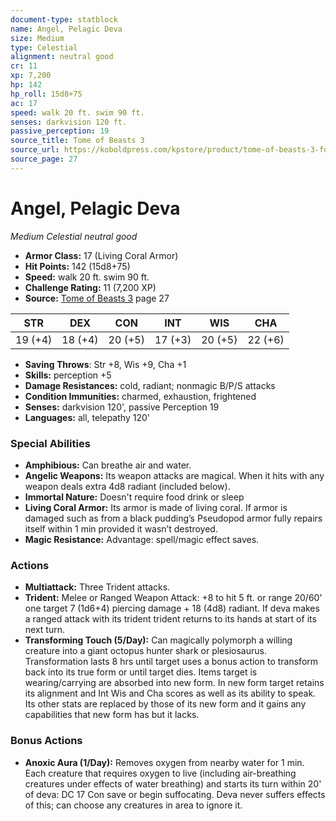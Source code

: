 ```yaml
---
document-type: statblock
name: Angel, Pelagic Deva
size: Medium
type: Celestial
alignment: neutral good
cr: 11
xp: 7,200
hp: 142
hp_roll: 15d8+75
ac: 17
speed: walk 20 ft. swim 90 ft.
senses: darkvision 120 ft. 
passive_perception: 19
source_title: Tome of Beasts 3
source_url: https://koboldpress.com/kpstore/product/tome-of-beasts-3-for-5th-edition/
source_page: 27
---
```


# Angel, Pelagic Deva

*Medium* *Celestial* *neutral good*

- **Armor Class:** 17 (Living Coral Armor)
- **Hit Points:** 142 (15d8+75)
- **Speed:** walk 20 ft. swim 90 ft.
- **Challenge Rating:** 11 (7,200 XP)
- **Source:** [Tome of Beasts 3](https://koboldpress.com/kpstore/product/tome-of-beasts-3-for-5th-edition/) page 27

| STR | DEX | CON | INT | WIS | CHA |
| --- | --- | --- | --- | --- | --- |
| 19 (+4) | 18 (+4) | 20 (+5) | 17 (+3) | 20 (+5) | 22 (+6) |

- **Saving Throws**: Str +8, Wis +9, Cha +1
- **Skills:** perception +5
- **Damage Resistances:** cold, radiant; nonmagic B/P/S attacks
- **Condition Immunities:** charmed, exhaustion, frightened
- **Senses:** darkvision 120', passive Perception 19
- **Languages:** all, telepathy 120'

### Special Abilities

- **Amphibious:** Can breathe air and water.
- **Angelic Weapons:** Its weapon attacks are magical. When it hits with any weapon deals extra 4d8 radiant (included below).
- **Immortal Nature:** Doesn't require food drink or sleep
- **Living Coral Armor:** Its armor is made of living coral. If armor is damaged such as from a black pudding’s Pseudopod armor fully repairs itself within 1 min provided it wasn’t destroyed.
- **Magic Resistance:** Advantage: spell/magic effect saves.

### Actions

- **Multiattack:** Three Trident attacks.
- **Trident:** Melee or Ranged Weapon Attack: +8 to hit 5 ft. or range 20/60' one target 7 (1d6+4) piercing damage + 18 (4d8) radiant. If deva makes a ranged attack with its trident trident returns to its hands at start of its next turn.
- **Transforming Touch (5/Day):** Can magically polymorph a willing creature into a giant octopus hunter shark or plesiosaurus. Transformation lasts 8 hrs until target uses a bonus action to transform back into its true form or until target dies. Items target is wearing/carrying are absorbed into new form. In new form target retains its alignment and Int Wis and Cha scores as well as its ability to speak. Its other stats are replaced by those of its new form and it gains any capabilities that new form has but it lacks.

### Bonus Actions

- **Anoxic Aura (1/Day):** Removes oxygen from nearby water for 1 min. Each creature that requires oxygen to live (including air-breathing creatures under effects of water breathing) and starts its turn within 20' of deva: DC 17 Con save or begin suffocating. Deva never suffers effects of this; can choose any creatures in area to ignore it.
